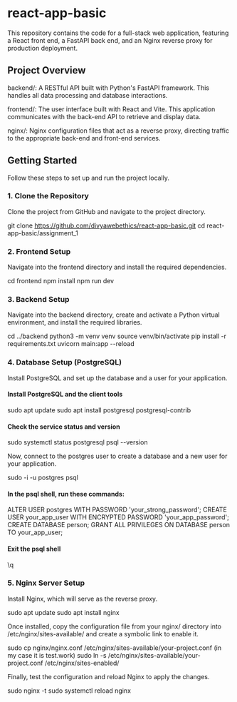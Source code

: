 # react-app-basic
This repository contains the code for a full-stack web application, featuring a React front end, a FastAPI back end, and an Nginx reverse proxy for production deployment.

## Project Overview
backend/: A RESTful API built with Python's FastAPI framework. This handles all data processing and database interactions.

frontend/: The user interface built with React and Vite. This application communicates with the back-end API to retrieve and display data.

nginx/: Nginx configuration files that act as a reverse proxy, directing traffic to the appropriate back-end and front-end services.

## Getting Started
Follow these steps to set up and run the project locally.

### 1. Clone the Repository
Clone the project from GitHub and navigate to the project directory.

git clone https://github.com/divyawebethics/react-app-basic.git
cd react-app-basic/assignment_1

### 2. Frontend Setup
Navigate into the frontend directory and install the required dependencies.

cd frontend
npm install
npm run dev

### 3. Backend Setup
Navigate into the backend directory, create and activate a Python virtual environment, and install the required libraries.

cd ../backend
python3 -m venv venv
source venv/bin/activate
pip install -r requirements.txt
uvicorn main:app --reload

### 4. Database Setup (PostgreSQL)
Install PostgreSQL and set up the database and a user for your application.

#### Install PostgreSQL and the client tools
sudo apt update
sudo apt install postgresql postgresql-contrib

#### Check the service status and version
sudo systemctl status postgresql
psql --version

Now, connect to the postgres user to create a database and a new user for your application.

sudo -i -u postgres
psql

#### In the psql shell, run these commands:
ALTER USER postgres WITH PASSWORD 'your_strong_password';
CREATE USER your_app_user WITH ENCRYPTED PASSWORD 'your_app_password';
CREATE DATABASE person;
GRANT ALL PRIVILEGES ON DATABASE person TO your_app_user;

#### Exit the psql shell
\q

### 5. Nginx Server Setup
Install Nginx, which will serve as the reverse proxy.

sudo apt update
sudo apt install nginx

Once installed, copy the configuration file from your nginx/ directory into /etc/nginx/sites-available/ and create a symbolic link to enable it.

sudo cp nginx/nginx.conf /etc/nginx/sites-available/your-project.conf (in my case it is test.work)
sudo ln -s /etc/nginx/sites-available/your-project.conf /etc/nginx/sites-enabled/

Finally, test the configuration and reload Nginx to apply the changes.

sudo nginx -t
sudo systemctl reload nginx
